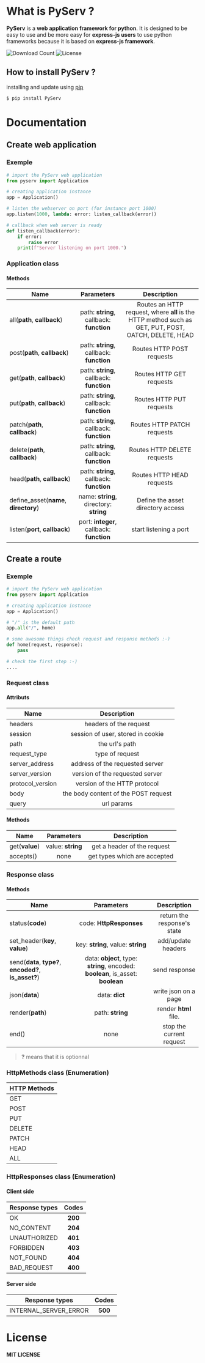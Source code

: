 # What is PyServ ?
**PyServ** is a **web application framework for python**. It is designed to be easy to use and be more easy for **express-js users** to use python frameworks because it is based on **express-js framework**.

![Download Count](https://img.shields.io/github/downloads/Matteo0810/PyServ/total) ![License](https://img.shields.io/packagist/l/Matteo0810/PyServ) 

## How to install PyServ ?

installing and update using [pip](https://pip.pypa.io/en/stable/getting-started/)

`$ pip install PyServ`

# Documentation

## Create web application

### Exemple

```python
# import the PyServ web application
from pyserv import Application

# creating application instance
app = Application()

# listen the webserver on port (for instance port 1000)
app.listen(1000, lambda: error: listen_callback(error))

# callback when web server is ready
def listen_callback(error):
    if error:
        raise error
    print(f"Server listening on port 1000.")
```

### **Application** class

#### Methods

| Name | Parameters | Description | 
|------|:-----------:|:----------:|
| all(**path**, **callback**) | path: **string**, callback: **function** | Routes an HTTP request, where **all** is the HTTP method such as GET, PUT, POST, OATCH, DELETE, HEAD |
| post(**path**, **callback**) | path: **string**, callback: **function** | Routes HTTP POST requests |
| get(**path**, **callback**) | path: **string**, callback: **function** | Routes HTTP GET requests |
| put(**path**, **callback**) | path: **string**, callback: **function** | Routes HTTP PUT requests |
| patch(**path**, **callback**) | path: **string**, callback: **function** | Routes HTTP PATCH requests |
| delete(**path**, **callback**) | path: **string**, callback: **function** | Routes HTTP DELETE requests |
| head(**path**, **callback**) | path: **string**, callback: **function** | Routes HTTP HEAD requests |
| define_asset(**name**, **directory**) | name: **string**, directory: **string** | Define the asset directory access |
| listen(**port**, **callback**) | port: **integer**, callback: **function** | start listening a port |

## Create a route

### Exemple

```python
# import the PyServ web application
from pyserv import Application

# creating application instance
app = Application()

# "/" is the default path
app.all("/", home)

# some awesome things check request and response methods :-)
def home(request, response):
    pass

# check the first step :-)
....
```

### **Request** class

#### Attributs

| Name | Description | 
|------|:-----------:|
| headers | headers of the request |
| session | session of user, stored in cookie |
| path | the url's path |
| request_type | type of request |
| server_address | address of the requested server |
| server_version | version of the requested server |
| protocol_version | version of the HTTP protocol |
| body | the body content of the POST request |
| query | url params |

#### Methods

| Name | Parameters | Description | 
|------|:-----------:|:----------:|
| get(**value**) | value: **string** | get a header of the request |
| accepts() | none | get types which are accepted |

### **Response** class

#### Methods

| Name | Parameters | Description | 
|------|:-----------:|:----------:|
| status(**code**) | code: **HttpResponses** | return the response's state |
| set_header(**key**, **value**) | key: **string**, value: **string** | add/update headers |
| send(**data**, **type?**, **encoded?**, **is_asset?**) | data: **object**, type: **string**, encoded: **boolean**, is_asset: **boolean** | send response |
| json(**data**) | data: **dict** | write json on a page |
| render(**path**) | path: **string** | render **html** file. |
| end() | none | stop the current request |

> **?** means that it is optionnal

### **HttpMethods** class (Enumeration)

| HTTP Methods |
|------|
| GET |
| POST |
| PUT |
| DELETE |
| PATCH |
| HEAD |
| ALL |

### **HttpResponses** class (Enumeration)

#### Client side

| Response types | Codes |
|------|:------:|
| OK | **200** |
| NO_CONTENT | **204** |
| UNAUTHORIZED | **401** |
| FORBIDDEN | **403** |
| NOT_FOUND | **404** |
| BAD_REQUEST | **400** |

#### Server side

| Response types | Codes |
|------|:------:|
| INTERNAL_SERVER_ERROR | **500** |

# License

__MIT LICENSE__
